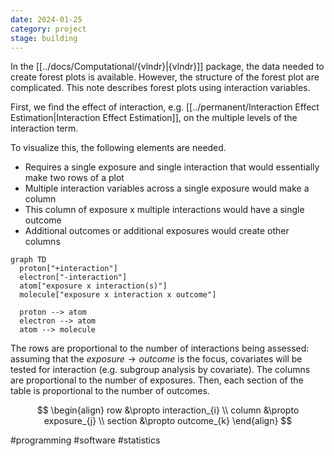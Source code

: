 ```yaml
---
date: 2024-01-25
category: project
stage: building
---
```


In the [[../docs/Computational/{vlndr}|{vlndr}]] package, the data needed to create forest plots is available. However, the structure of the forest plot are complicated. This note describes forest plots using interaction variables.

First, we find the effect of interaction, e.g. [[../permanent/Interaction Effect Estimation|Interaction Effect Estimation]], on the multiple levels of the interaction term. 

To visualize this, the following elements are needed.
- Requires a single exposure and single interaction that would essentially make two rows of a plot
- Multiple interaction variables across a single exposure would make a column
- This column of exposure x multiple interactions would have a single outcome
- Additional outcomes or additional exposures would create other columns 

```mermaid
graph TD
  proton["+interaction"]
  electron["-interaction"]
  atom["exposure x interaction(s)"]
  molecule["exposure x interaction x outcome"]
  
  proton --> atom
  electron --> atom
  atom --> molecule
```

The rows are proportional to the number of interactions being assessed: assuming that the $exposure \rightarrow outcome$ is the focus, covariates will be tested for interaction (e.g. subgroup analysis by covariate).
The columns are proportional to the number of exposures.
Then, each section of the table is proportional to the number of outcomes.

$$
\begin{align}
row &\propto interaction_{i} \\
column &\propto exposure_{j} \\
section &\propto outcome_{k}
\end{align}
$$

#programming 
#software 
#statistics 